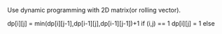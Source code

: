 Use dynamic programming with 2D matrix(or rolling vector).

dp[i][j] = min(dp[i][j-1],dp[i-1][j],dp[i-1][j-1])+1  if (i,j) == 1
dp[i][j] = 1  else
